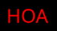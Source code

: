 <!DOCTYPE HTML PUBLIC "-//W3C//DTD HTML 4.0 Transitional//EN">
<HTML>

<HEAD>
  <TITLE> YÊU HOA </TITLE>
  <META NAME="Generator" CONTENT="EditPlus">
  <META NAME="Author" CONTENT="">
  <META NAME="Keywords" CONTENT="">
  <META NAME="Description" CONTENT="">


  <style>
    html,
    body {
      height: 100%;
      padding: 0;
      margin: 0;
      background: #000;
      display: flex;
      justify-content: center;
      align-items: center;

    }

    .box {
      width: 100%;
      position: absolute;
      top: 50%;
      left: 50%;
      transform: translate(-50%, -50%);
      display: flex;
      flex-direction: column;
    }

    canvas {
      position: absolute;
      width: 100%;
      height: 100%;
    }

    #pinkboard {
      position: relative;
      margin: auto;
      height: 500px;
      width: 500px;
      animation: animate 1.3s infinite;
    }

    #pinkboard:before,
    #pinkboard:after {
      content: '';
      position: absolute;
      background: red;
      width: 100px;
      height: 160px;
      border-top-left-radius: 50px;
      border-top-right-radius: 50px;
    }

    #pinkboard:before {
      left: 100px;
      transform: rotate(-45deg);
      transform-origin: 0 100%;
      box-shadow: 0 14px 28px rgba(0, 0, 0, 0.25),
        0 10px 10px rgba(0, 0, 0, 0.22);
    }

    #pinkboard:after {
      left: 0;
      transform: rotate(45deg);
      transform-origin: 100% 100%;
    }

    @keyframes animate {
      0% {
        transform: scale(1);
      }

      30% {
        transform: scale(.8);
      }

      60% {
        transform: scale(1.2);
      }

      100% {
        transform: scale(1);
      }
    }
  </style>
</HEAD>

<BODY>
  <div class="box">
    <canvas id="pinkboard"></canvas>
  </div>
  <script>
    /*
   * Settings
   */
    
    var settings = {
      pas: {
        length: 2000, // maximum amount of pas
        duration: 2, // pa duration in sec
        velocity: 100, // pa velocity in pixels/sec
        effect: -1, // play with this for a nice effect
        size: 10, // pa size in pixels
      },
    };
    /*
     * RequestAnimationFrame polyfill by Erik Möller
     */
    (function () {var b = 0; var c = ["ms", "moz", "webkit", "o"]; for (var a = 0; a < c.length && !window.requestAnimationFrame; ++a) {window.requestAnimationFrame = window[c[a] + "RequestAnimationFrame"]; window.cancelAnimationFrame = window[c[a] + "CancelAnimationFrame"] || window[c[a] + "CancelRequestAnimationFrame"]} if (!window.requestAnimationFrame) {window.requestAnimationFrame = function (h, e) {var d = new Date().getTime(); var f = Math.max(0, 16 - (d - b)); var g = window.setTimeout(function () {h(d + f)}, f); b = d + f; return g}} if (!window.cancelAnimationFrame) {window.cancelAnimationFrame = function (d) {clearTimeout(d)}} }());
    /*
     * Point class
     */
    var Point = (function () {
      function Point(x, y) {
        this.x = (typeof x !== 'undefined') ? x : 0;
        this.y = (typeof y !== 'undefined') ? y : 0;
      }
      Point.prototype.clone = function () {
        return new Point(this.x, this.y);
      };
      Point.prototype.length = function (length) {
        if (typeof length == 'undefined')
          return Math.sqrt(this.x * this.x + this.y * this.y);
        this.normalize();
        this.x *= length;
        this.y *= length;
        return this;
      };
      Point.prototype.normalize = function () {
        var length = this.length();
        this.x /= length;
        this.y /= length;
        return this;
      };
      return Point;
    })();
    /*
     * Pa class
     */
    var Pa = (function () {
      function Pa() {
        this.position = new Point();
        this.velocity = new Point();
        this.acceleration = new Point();
        this.age = 0;
      }
      Pa.prototype.initialize = function (x, y, dx, dy) {
        this.position.x = x;
        this.position.y = y;
        this.velocity.x = dx;
        this.velocity.y = dy;
        this.acceleration.x = dx * settings.pas.effect;
        this.acceleration.y = dy * settings.pas.effect;
        this.age = 0;
      };
      Pa.prototype.update = function (deltaTime) {
        this.position.x += this.velocity.x * deltaTime;
        this.position.y += this.velocity.y * deltaTime;
        this.velocity.x += this.acceleration.x * deltaTime;
        this.velocity.y += this.acceleration.y * deltaTime;
        this.age += deltaTime;
      };
      Pa.prototype.draw = function (context, image) {
        function ease(t) {
          return (--t) * t * t + 1;
        }
        var size = image.width * ease(this.age / settings.pas.duration);
        context.globalAlpha = 1 - this.age / settings.pas.duration;
        context.drawImage(image, this.position.x - size / 2, this.position.y - size / 2, size, size);
      };
      return Pa;
    })();
    var PaPool = (function () {
      var pas,
        firstActive = 0,
        firstFree = 0,
        duration = settings.pas.duration;

      function PaPool(length) {
        // create and populate pa pool
        pas = new Array(length);
        for (var i = 0; i < pas.length; i++)
          pas[i] = new Pa();
      }
      PaPool.prototype.add = function (x, y, dx, dy) {
        pas[firstFree].initialize(x, y, dx, dy);

        // handle circular queue
        firstFree++;
        if (firstFree == pas.length) firstFree = 0;
        if (firstActive == firstFree) firstActive++;
        if (firstActive == pas.length) firstActive = 0;
      };
      PaPool.prototype.update = function (deltaTime) {
        var i;

        // update active pas
        if (firstActive < firstFree) {
          for (i = firstActive; i < firstFree; i++)
            pas[i].update(deltaTime);
        }
        if (firstFree < firstActive) {
          for (i = firstActive; i < pas.length; i++)
            pas[i].update(deltaTime);
          for (i = 0; i < firstFree; i++)
            pas[i].update(deltaTime);
        }

        // remove inactive pas
        while (pas[firstActive].age >= duration && firstActive != firstFree) {
          firstActive++;
          if (firstActive == pas.length) firstActive = 0;
        }


      };
      PaPool.prototype.draw = function (context, image) {
        // draw active pas
        if (firstActive < firstFree) {
          for (i = firstActive; i < firstFree; i++)
            pas[i].draw(context, image);
        }
        if (firstFree < firstActive) {
          for (i = firstActive; i < pas.length; i++)
            pas[i].draw(context, image);
          for (i = 0; i < firstFree; i++)
            pas[i].draw(context, image);
        }
      };
      return PaPool;
    })();
    /*
     * Putting it all together
     */
    (function (canvas) {
      var context = canvas.getContext('2d'),
        pas = new PaPool(settings.pas.length),
        paRate = settings.pas.length / settings.pas.duration, // pas/sec
        time;

      // get point on heart with -PI <= t <= PI
      function pointOnHeart(t) {
        return new Point(
          160 * Math.pow(Math.sin(t), 3),
          130 * Math.cos(t) - 50 * Math.cos(2 * t) - 20 * Math.cos(3 * t) - 10 * Math.cos(4 * t) + 25
        );
      }

      var image = (function () {
        var canvas = document.createElement('canvas'),
          context = canvas.getContext('2d');
        canvas.width = settings.pas.size;
        canvas.height = settings.pas.size;

        function to(t) {
          var point = pointOnHeart(t);
          point.x = settings.pas.size / 2 + point.x * settings.pas.size / 350;
          point.y = settings.pas.size / 2 - point.y * settings.pas.size / 350;
          return point;
        }

        context.beginPath();
        var t = -Math.PI;
        var point = to(t);
        context.moveTo(point.x, point.y);
        while (t < Math.PI) {
          t += 0.01; 
          point = to(t);
          context.lineTo(point.x, point.y);
        }
        context.closePath();

        context.fillStyle = '#e81017';
        context.fill();
        var image = new Image();
        image.src = canvas.toDataURL();
        return image;
      })();

      // render that thing!
      function render() {
        // next animation frame
        requestAnimationFrame(render);

        // update time
        var newTime = new Date().getTime() / 1000,
          deltaTime = newTime - (time || newTime);
        time = newTime;
        // clear canvas
        context.clearRect(0, 0, canvas.width, canvas.height);

        // create new pas
        var amount = paRate * deltaTime;
        for (var i = 0; i < amount; i++) {
          var pos = pointOnHeart(Math.PI - 2 * Math.PI * Math.random());
          var dir = pos.clone().length(settings.pas.velocity);
          pas.add(canvas.width / 2 + pos.x, canvas.height / 2 - pos.y, dir.x, -dir.y);
        }

        // update and draw pas
        pas.update(deltaTime);
        pas.draw(context, image);
      }

      // handle (re-)sizing of the canvas
      function onResize() {
        canvas.width = canvas.clientWidth;
        canvas.height = canvas.clientHeight;
      }
      window.onresize = onResize;

      // delay rendering bootstrap
      setTimeout(function () {
        onResize();
        render();
      }, 10);
    
    })(document.getElementById('pinkboard'));
  </script>
  <div class ="text", style="font-family: 'Segoe UI', Tahoma, Geneva, Verdana, sans-serif;
  width: 20px;
  height: 20px;
  background-color:rgba(0, 0, 0, 0.22);
  color: red;
  font-size: 40px;
  display: flex;
  justify-content: center;
  align-items: center;
  margin-bottom: 5px;
  text-align: center;
  animation: animate 1.3s infinite;">
  HOA 
  </div>
</BODY>

</HTML>
